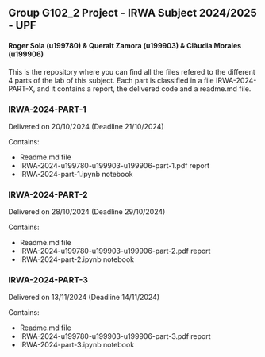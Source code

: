 ## Group G102_2 Project - IRWA Subject 2024/2025 - UPF

#### Roger Sola (u199780) & Queralt Zamora (u199903) & Clàudia Morales (u199906)


This is the repository where you can find all the files refered to the different 4 parts of the lab of this subject.
Each part is classified in a file IRWA-2024-PART-X, and it contains a report, the delivered code and a readme.md file.


### IRWA-2024-PART-1
Delivered on 20/10/2024 (Deadline 21/10/2024)

Contains:
- Readme.md file
- IRWA-2024-u199780-u199903-u199906-part-1.pdf report
- IRWA-2024-part-1.ipynb notebook

### IRWA-2024-PART-2
Delivered on 28/10/2024 (Deadline 29/10/2024)

Contains:
- Readme.md file
- IRWA-2024-u199780-u199903-u199906-part-2.pdf report
- IRWA-2024-part-2.ipynb notebook

### IRWA-2024-PART-3
Delivered on 13/11/2024 (Deadline 14/11/2024)

Contains:
- Readme.md file
- IRWA-2024-u199780-u199903-u199906-part-3.pdf report
- IRWA-2024-part-3.ipynb notebook
